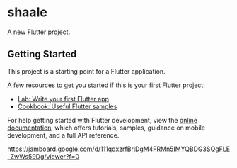 # shaale

A new Flutter project.

## Getting Started

This project is a starting point for a Flutter application.

A few resources to get you started if this is your first Flutter project:

- [Lab: Write your first Flutter app](https://docs.flutter.dev/get-started/codelab)
- [Cookbook: Useful Flutter samples](https://docs.flutter.dev/cookbook)

For help getting started with Flutter development, view the
[online documentation](https://docs.flutter.dev/), which offers tutorials,
samples, guidance on mobile development, and a full API reference.

https://jamboard.google.com/d/111qqxzrfBrjDgM4FRMn5IMYQBDG3SQgFLE_ZwWs59Dg/viewer?f=0
